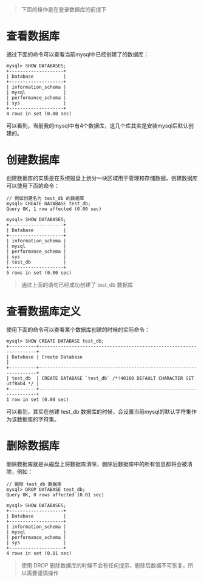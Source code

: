 > 下面的操作是在登录数据库的前提下



# 查看数据库

通过下面的命令可以查看当前mysql中已经创建了的数据库：

```mysql
mysql> SHOW DATABASES;
+--------------------+
| Database           |
+--------------------+
| information_schema |
| mysql              |
| performance_schema |
| sys                |
+--------------------+
4 rows in set (0.00 sec)
```



可以看到，当前我的mysql中有4个数据库，这几个库其实是安装mysql后默认创建的。



# 创建数据库

创建数据库的实质是在系统磁盘上划分一块区域用于管理和存储数据，创建数据库可以使用下面的命令：

```mysql
// 例如创建名为 test_db 的数据库
mysql> CREATE DATABASE test_db;
Query OK, 1 row affected (0.00 sec)

mysql> SHOW DATABASES;
+--------------------+
| Database           |
+--------------------+
| information_schema |
| mysql              |
| performance_schema |
| sys                |
| test_db            |
+--------------------+
5 rows in set (0.00 sec)
```

> 通过上面的语句已经成功创建了 test_db 数据库



# 查看数据库定义

使用下面的命令可以查看某个数据库创建的时候的实际命令：

```mysql
mysql> SHOW CREATE DATABASE test_db;
+----------+---------------------------------------------------------------------+
| Database | Create Database                                                     |
+----------+---------------------------------------------------------------------+
| test_db  | CREATE DATABASE `test_db` /*!40100 DEFAULT CHARACTER SET utf8mb4 */ |
+----------+---------------------------------------------------------------------+
1 row in set (0.00 sec)
```



可以看到，其实在创建 test_db 数据库的时候，会设置当前mysql的默认字符集作为该数据库的字符集。





# 删除数据库

删除数据库就是从磁盘上将数据库清除，删除后数据库中的所有信息都将会被清除，例如：

```mysql
// 删除 test_db 数据库
mysql> DROP DATABASE test_db;
Query OK, 0 rows affected (0.01 sec)

mysql> SHOW DATABASES;
+--------------------+
| Database           |
+--------------------+
| information_schema |
| mysql              |
| performance_schema |
| sys                |
+--------------------+
4 rows in set (0.01 sec)
```



> 使用 DROP 删除数据库的时候不会有任何提示，删除后数据不可恢复，所以需要谨慎操作



